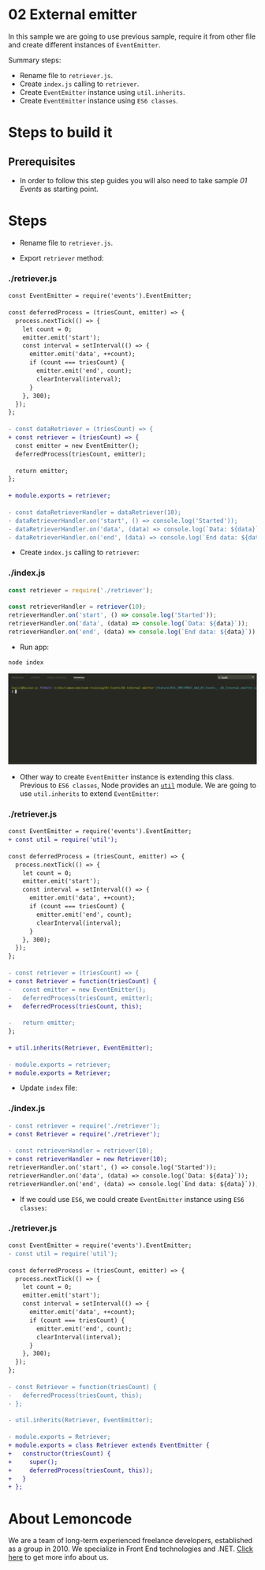 # 02 External emitter

In this sample we are going to use previous sample, require it from other file and create different instances of `EventEmitter`.


Summary steps:

- Rename file to `retriever.js`.
- Create `index.js` calling to `retriever`.
- Create `EventEmitter` instance using `util.inherits`.
- Create `EventEmitter` instance using `ES6 classes`.

# Steps to build it

## Prerequisites

- In order to follow this step guides you will also need to take sample _01 Events_ as starting point.

# Steps

- Rename file to `retriever.js`.

- Export `retriever` method:

### ./retriever.js

```diff
const EventEmitter = require('events').EventEmitter;

const deferredProcess = (triesCount, emitter) => {
  process.nextTick(() => {
    let count = 0;
    emitter.emit('start');
    const interval = setInterval(() => {
      emitter.emit('data', ++count);
      if (count === triesCount) {
        emitter.emit('end', count);
        clearInterval(interval);
      }
    }, 300);
  });
};

- const dataRetriever = (triesCount) => {
+ const retriever = (triesCount) => {
  const emitter = new EventEmitter();
  deferredProcess(triesCount, emitter);

  return emitter;
};

+ module.exports = retriever;

- const dataRetrieverHandler = dataRetriever(10);
- dataRetrieverHandler.on('start', () => console.log('Started'));
- dataRetrieverHandler.on('data', (data) => console.log(`Data: ${data}`));
- dataRetrieverHandler.on('end', (data) => console.log(`End data: ${data}`));

```

- Create `index.js` calling to `retriever`:

### ./index.js

```javascript
const retriever = require('./retriever');

const retrieverHandler = retriever(10);
retrieverHandler.on('start', () => console.log('Started'));
retrieverHandler.on('data', (data) => console.log(`Data: ${data}`));
retrieverHandler.on('end', (data) => console.log(`End data: ${data}`));

```

- Run app:

```bash
node index
```

![extract retriever](../../99%20Resources/03%20Events/02%20External%20emitter/extract%20retriever.gif)

- Other way to create `EventEmitter` instance is extending this class. Previous to `ES6 classes`, Node provides an [`util`](https://nodejs.org/docs/latest-v6.x/api/util.html) module. We are going to use `util.inherits` to extend `EventEmitter`:

### ./retriever.js

```diff
const EventEmitter = require('events').EventEmitter;
+ const util = require('util');

const deferredProcess = (triesCount, emitter) => {
  process.nextTick(() => {
    let count = 0;
    emitter.emit('start');
    const interval = setInterval(() => {
      emitter.emit('data', ++count);
      if (count === triesCount) {
        emitter.emit('end', count);
        clearInterval(interval);
      }
    }, 300);
  });
};

- const retriever = (triesCount) => {
+ const Retriever = function(triesCount) {
-   const emitter = new EventEmitter();
-   deferredProcess(triesCount, emitter);
+   deferredProcess(triesCount, this);

-   return emitter;
};

+ util.inherits(Retriever, EventEmitter);

- module.exports = retriever;
+ module.exports = Retriever;

```

- Update `index` file:

### ./index.js

```diff
- const retriever = require('./retriever');
+ const Retriever = require('./retriever');

- const retrieverHandler = retriever(10);
+ const retrieverHandler = new Retriever(10);
retrieverHandler.on('start', () => console.log('Started'));
retrieverHandler.on('data', (data) => console.log(`Data: ${data}`));
retrieverHandler.on('end', (data) => console.log(`End data: ${data}`));

```

- If we could use `ES6`, we could create `EventEmitter` instance using `ES6 classes`:

### ./retriever.js

```diff
const EventEmitter = require('events').EventEmitter;
- const util = require('util');

const deferredProcess = (triesCount, emitter) => {
  process.nextTick(() => {
    let count = 0;
    emitter.emit('start');
    const interval = setInterval(() => {
      emitter.emit('data', ++count);
      if (count === triesCount) {
        emitter.emit('end', count);
        clearInterval(interval);
      }
    }, 300);
  });
};

- const Retriever = function(triesCount) {
-   deferredProcess(triesCount, this);
- };

- util.inherits(Retriever, EventEmitter);

- module.exports = Retriever;
+ module.exports = class Retriever extends EventEmitter {
+   constructor(triesCount) {
+     super();
+     deferredProcess(triesCount, this));
+   }
+ };

```

# About Lemoncode

We are a team of long-term experienced freelance developers, established as a group in 2010.
We specialize in Front End technologies and .NET. [Click here](http://lemoncode.net/services/en/#en-home) to get more info about us.
